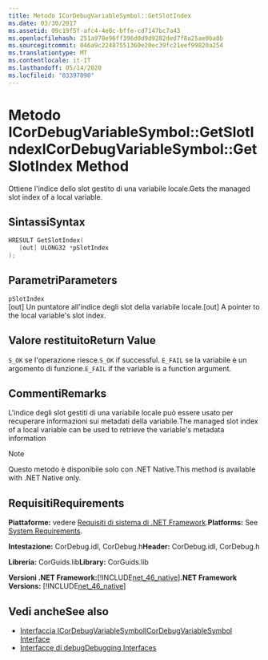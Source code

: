 ```yaml
---
title: Metodo ICorDebugVariableSymbol::GetSlotIndex
ms.date: 03/30/2017
ms.assetid: 09c19f5f-afc4-4e0c-bffe-cd7147bc7a43
ms.openlocfilehash: 251a978e96ff396d0d9d9282ded7f8a25ae0ba0b
ms.sourcegitcommit: 046a9c22487551360e20ec39fc21eef99820a254
ms.translationtype: MT
ms.contentlocale: it-IT
ms.lasthandoff: 05/14/2020
ms.locfileid: "83397090"
---
```

# <a name="icordebugvariablesymbolgetslotindex-method"></a><span data-ttu-id="14d3d-102">Metodo ICorDebugVariableSymbol::GetSlotIndex</span><span class="sxs-lookup"><span data-stu-id="14d3d-102">ICorDebugVariableSymbol::GetSlotIndex Method</span></span>
<span data-ttu-id="14d3d-103">Ottiene l'indice dello slot gestito di una variabile locale.</span><span class="sxs-lookup"><span data-stu-id="14d3d-103">Gets the managed slot index of a local variable.</span></span>  
  
## <a name="syntax"></a><span data-ttu-id="14d3d-104">Sintassi</span><span class="sxs-lookup"><span data-stu-id="14d3d-104">Syntax</span></span>  
  
```cpp  
HRESULT GetSlotIndex(  
   [out] ULONG32 *pSlotIndex  
);  
```  
  
## <a name="parameters"></a><span data-ttu-id="14d3d-105">Parametri</span><span class="sxs-lookup"><span data-stu-id="14d3d-105">Parameters</span></span>  
 `pSlotIndex`  
 <span data-ttu-id="14d3d-106">[out] Un puntatore all'indice degli slot della variabile locale.</span><span class="sxs-lookup"><span data-stu-id="14d3d-106">[out] A pointer to the local variable's slot index.</span></span>  
  
## <a name="return-value"></a><span data-ttu-id="14d3d-107">Valore restituito</span><span class="sxs-lookup"><span data-stu-id="14d3d-107">Return Value</span></span>  
 <span data-ttu-id="14d3d-108">`S_OK` se l'operazione riesce.</span><span class="sxs-lookup"><span data-stu-id="14d3d-108">`S_OK` if successful.</span></span> <span data-ttu-id="14d3d-109">`E_FAIL` se la variabile è un argomento di funzione.</span><span class="sxs-lookup"><span data-stu-id="14d3d-109">`E_FAIL` if the variable is a function argument.</span></span>  
  
## <a name="remarks"></a><span data-ttu-id="14d3d-110">Commenti</span><span class="sxs-lookup"><span data-stu-id="14d3d-110">Remarks</span></span>  
 <span data-ttu-id="14d3d-111">L'indice degli slot gestiti di una variabile locale può essere usato per recuperare informazioni sui metadati della variabile.</span><span class="sxs-lookup"><span data-stu-id="14d3d-111">The managed slot index of a local variable can be used to retrieve the variable's metadata information</span></span>  
  
> [!NOTE]
> <span data-ttu-id="14d3d-112">Questo metodo è disponibile solo con .NET Native.</span><span class="sxs-lookup"><span data-stu-id="14d3d-112">This method is available with .NET Native only.</span></span>  
  
## <a name="requirements"></a><span data-ttu-id="14d3d-113">Requisiti</span><span class="sxs-lookup"><span data-stu-id="14d3d-113">Requirements</span></span>  
 <span data-ttu-id="14d3d-114">**Piattaforme:** vedere [Requisiti di sistema di .NET Framework](../../get-started/system-requirements.md).</span><span class="sxs-lookup"><span data-stu-id="14d3d-114">**Platforms:** See [System Requirements](../../get-started/system-requirements.md).</span></span>  
  
 <span data-ttu-id="14d3d-115">**Intestazione:** CorDebug.idl, CorDebug.h</span><span class="sxs-lookup"><span data-stu-id="14d3d-115">**Header:** CorDebug.idl, CorDebug.h</span></span>  
  
 <span data-ttu-id="14d3d-116">**Libreria:** CorGuids.lib</span><span class="sxs-lookup"><span data-stu-id="14d3d-116">**Library:** CorGuids.lib</span></span>  
  
 <span data-ttu-id="14d3d-117">**Versioni .NET Framework:**[!INCLUDE[net_46_native](../../../../includes/net-46-native-md.md)]</span><span class="sxs-lookup"><span data-stu-id="14d3d-117">**.NET Framework Versions:** [!INCLUDE[net_46_native](../../../../includes/net-46-native-md.md)]</span></span>  
  
## <a name="see-also"></a><span data-ttu-id="14d3d-118">Vedi anche</span><span class="sxs-lookup"><span data-stu-id="14d3d-118">See also</span></span>

- [<span data-ttu-id="14d3d-119">Interfaccia ICorDebugVariableSymbol</span><span class="sxs-lookup"><span data-stu-id="14d3d-119">ICorDebugVariableSymbol Interface</span></span>](icordebugvariablesymbol-interface.md)
- [<span data-ttu-id="14d3d-120">Interfacce di debug</span><span class="sxs-lookup"><span data-stu-id="14d3d-120">Debugging Interfaces</span></span>](debugging-interfaces.md)
